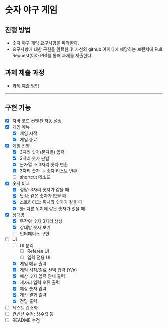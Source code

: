 # 숫자 야구 게임

## 진행 방법
* 숫자 야구 게임 요구사항을 파악한다.
* 요구사항에 대한 구현을 완료한 후 자신의 github 아이디에 해당하는 브랜치에 Pull Request(이하 PR)를 통해 과제를 제출한다.

## 과제 제출 과정
* [과제 제출 방법](https://github.com/next-step/nextstep-docs/tree/master/precourse)

---

## 구현 기능

- [x] 자바 코드 컨벤션 자동 설정
- [x] 게임 메뉴
    - [x] 게임 시작
    - [x] 게임 종료
- [x] 게임 진행
    - [x] 3자리 숫자(문자열) 입력
    - [x] 3자리 숫자 판별
    - [x] 문자열 → 3자리 숫자 변환
    - [x] 3자리 숫자 → 숫자 리스트 변환
    - [ ] shortcut 메소드
- [x] 숫자 비교
    - [x] 정답: 3자리 숫자가 같을 때
    - [x] 낫싱: 같은 숫자가 없을 때
    - [x] 스트라이크: 위치와 숫자가 같을 때 
    - [x] 볼: 다른 위치에 같은 숫자가 있을 때
- [x] 상대방
    - [x] 무작위 숫자 3자리 생성
    - [x] 상대방 숫자 보기
    - [ ] 인터페이스 구현
- [ ] UI
    - [ ] UI 분리
        - [ ] Referee UI
        - [ ] 입력 전용 UI
    - [x] 게임 메뉴 출력
    - [x] 게임 시작/종료 선택 입력 (Y/n)
    - [x] 예상 숫자 입력 안내 출력
    - [x] 세자리 입력 오류 출력
    - [x] 예상 숫자 입력
    - [x] 계산 결과 출력
    - [x] 정답 출력
- [ ] 테스트 간소화
- [ ] 컨벤션 수정: 상수값 등
- [ ] README 수정
